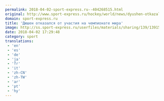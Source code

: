 ```yaml
---
permalink: 2018-04-02-sport-express.ru--404268515.html
original: http://www.sport-express.ru/hockey/world/news/dyushen-otkazalsya-ot-uchastiya-na-chempionate-mira-1391574/
domain: sport-express.ru
title: 'Дюшен отказался от участия на чемпионате мира'
image: http://ss.sport-express.ru/userfiles/materials/sharing/139/1391574.jpg
date: 2018-04-02 17:29:48
category: sport
translations: 
 - 'en'
 - 'es'
 - 'de'
 - 'ja'
 - 'fr'
 - 'it'
 - 'zh-CN'
 - 'zh-TW'
 - 'ar'
 - 'pt'
 - 'hy'
---
```


